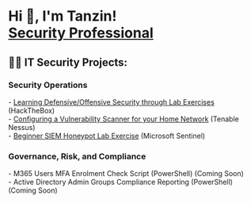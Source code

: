 <h1>Hi 👋, I'm Tanzin! <br/><a href="https://www.linkedin.com/in/tanzin-h/">Security Professional</a></h1>

<h2>👨‍💻 IT Security Projects:</h2>
<h3>Security Operations</h3>
  - <a href="https://github.com/thossa000/HackTheBox"> Learning Defensive/Offensive Security through Lab Exercises</a> (HackTheBox)<br>
  - <a href="https://github.com/thossa000/Knowledge-Base/blob/main/Nessus%20Essentials%20Vulnerability%20Management%20Home%20Lab/README.md"> Configuring a Vulnerability Scanner for your Home Network</a> (Tenable Nessus) <br>
  - <a href="https://github.com/thossa000/Knowledge-Base/blob/main/Beginner%20SIEM%20Honeypot%20Lab/README.md"> Beginner SIEM Honeypot Lab Exercise</a> (Microsoft Sentinel) 

<h3>Governance, Risk, and Compliance</h3>
- <!<- a href="https://github.com/thossa000/HackTheBox"> M365 Users MFA Enrolment Check Script (PowerShell) (Coming Soon)</a> <br>
- <!<-a href="https://github.com/thossa000/HackTheBox"> Active Directory Admin Groups Compliance Reporting (PowerShell) (Coming Soon)</a> <br>
